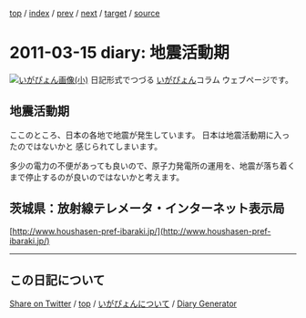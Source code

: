 [top](../index.html) 
 / [index](index.html) 
 / [prev](ig110313.html) 
 / [next](ig110316.html) 
 / [target](https://igapyon.github.io/diary/2011/ig110315.html) 
 / [source](https://github.com/igapyon/diary/blob/gh-pages/2011/ig110315.src.md) 

2011-03-15 diary: 地震活動期
=====================================================================================================
[![いがぴょん画像(小)](https://igapyon.github.io/diary/images/iga200306s.jpg "いがぴょん")](https://igapyon.github.io/diary/memo/memoigapyon.html) 日記形式でつづる [いがぴょん](https://igapyon.github.io/diary/memo/memoigapyon.html)コラム ウェブページです。

## 地震活動期

ここのところ、日本の各地で地震が発生しています。
日本は地震活動期に入ったのではないかと 感じられてしまいます。

多少の電力の不便があっても良いので、原子力発電所の運用を、地震が落ち着くまで停止するのが良いのではないかと考えます。


## 茨城県：放射線テレメータ・インターネット表示局

[http://www.houshasen-pref-ibaraki.jp/](http://www.houshasen-pref-ibaraki.jp/)


----------------------------------------------------------------------------------------------------

## この日記について

[Share on Twitter](https://twitter.com/intent/tweet?hashtags=igapyon%2Cdiary%2C%E3%81%84%E3%81%8C%E3%81%B4%E3%82%87%E3%82%93&text=%E5%9C%B0%E9%9C%87%E6%B4%BB%E5%8B%95%E6%9C%9F&url=https%3A%2F%2Figapyon.github.io%2Fdiary%2F2011%2Fig110315.html) / [top](../index.html) / [いがぴょんについて](https://igapyon.github.io/diary/memo/memoigapyon.html) / [Diary Generator](https://github.com/igapyon/igapyonv3)
